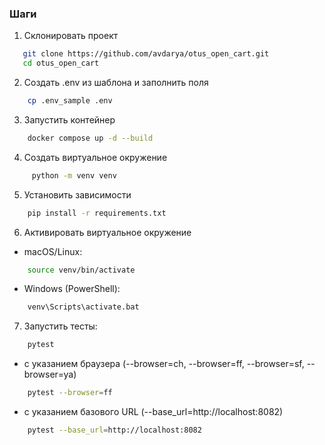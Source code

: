 ### Шаги
1. Склонировать проект
```bash
   git clone https://github.com/avdarya/otus_open_cart.git
   cd otus_open_cart
```
2. 	Создать .env из шаблона и заполнить поля
```bash
    cp .env_sample .env
```
3. Запустить контейнер
```bash
    docker compose up -d --build
```
4. Создать виртуальное окружение
```bash
     python -m venv venv
```
5. Установить зависимости
```bash
    pip install -r requirements.txt
```
6. Активировать виртуальное окружение
- macOS/Linux:
```bash
    source venv/bin/activate 
```
- Windows (PowerShell):
```bash
    venv\Scripts\activate.bat
```
7. Запустить тесты:
```bash
    pytest 
```
- с указанием браузера (--browser=ch, --browser=ff, --browser=sf, --browser=ya)
```bash
    pytest --browser=ff
```
- с указанием базового URL (--base_url=http://localhost:8082)
```bash
    pytest --base_url=http://localhost:8082
```